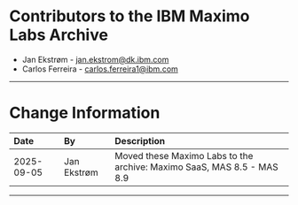 # Contributors to the IBM Maximo Labs Archive

- Jan Ekstrøm - <jan.ekstrom@dk.ibm.com>
- Carlos Ferreira - <carlos.ferreira1@ibm.com> 

---

# Change Information

|Date      |By             | Description                                                                            |
|:---------|:--------------|:---------------------------------------------------------------------------------------|
|2025-09-05|Jan Ekstrøm    |Moved these Maximo Labs to the archive: Maximo SaaS, MAS 8.5 - MAS 8.9   |

---
